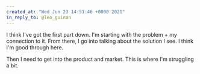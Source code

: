 ```yaml
---
created_at: "Wed Jun 23 14:51:46 +0000 2021"
in_reply_to: @leo_guinan
---
```


I think I've got the first part down. I'm starting with the problem + my connection to it. From there, I go into talking about the solution I see. I think I'm good through here.

Then I need to get into the product and market. This is where I'm struggling a bit.